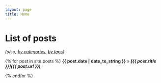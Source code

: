 ```yaml
---
layout: page
title: Home
---
```

# [](#list-of-posts)List of posts
_(also, [by categories](blog/categories.html), [by tags](blog/tags.html))_


{% for post in site.posts %}
  **{{ post.date | date_to_string }}** » _**[{{ post.title }}]({{ post.url }})**_
  
{% endfor %}
